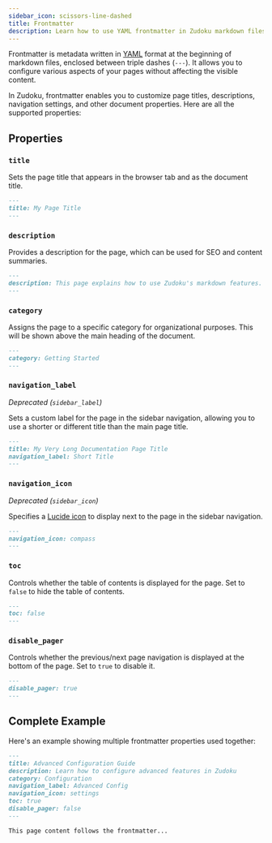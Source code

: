 ```yaml
---
sidebar_icon: scissors-line-dashed
title: Frontmatter
description: Learn how to use YAML frontmatter in Zudoku markdown files to customize page titles, descriptions, navigation, and other document properties.
---
```


Frontmatter is metadata written in [YAML](https://yaml.org/) format at the beginning of markdown files, enclosed between triple dashes (`---`). It allows you to configure various aspects of your pages without affecting the visible content.

In Zudoku, frontmatter enables you to customize page titles, descriptions, navigation settings, and other document properties. Here are all the supported properties:

## Properties

### `title`

Sets the page title that appears in the browser tab and as the document title.

```md
---
title: My Page Title
---
```

### `description`

Provides a description for the page, which can be used for SEO and content summaries.

```md
---
description: This page explains how to use Zudoku's markdown features.
---
```

### `category`

Assigns the page to a specific category for organizational purposes. This will be shown above the main heading of the document.

```md
---
category: Getting Started
---
```

### `navigation_label`

_Deprecated (`sidebar_label`)_

Sets a custom label for the page in the sidebar navigation, allowing you to use a shorter or different title than the main page title.

```md
---
title: My Very Long Documentation Page Title
navigation_label: Short Title
---
```

### `navigation_icon`

_Deprecated (`sidebar_icon`)_

Specifies a [Lucide icon](https://lucide.dev/icons) to display next to the page in the sidebar navigation.

```md
---
navigation_icon: compass
---
```

### `toc`

Controls whether the table of contents is displayed for the page. Set to `false` to hide the table of contents.

```md
---
toc: false
---
```

### `disable_pager`

Controls whether the previous/next page navigation is displayed at the bottom of the page. Set to `true` to disable it.

```md
---
disable_pager: true
---
```

## Complete Example

Here's an example showing multiple frontmatter properties used together:

```md title=documentation.md
---
title: Advanced Configuration Guide
description: Learn how to configure advanced features in Zudoku
category: Configuration
navigation_label: Advanced Config
navigation_icon: settings
toc: true
disable_pager: false
---

This page content follows the frontmatter...
```
